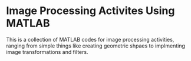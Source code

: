 # Image Processing Activites Using MATLAB
This is a collection of MATLAB codes for image processing activities, ranging from simple things like creating geometric shpaes to implmenting image transformations and filters.
